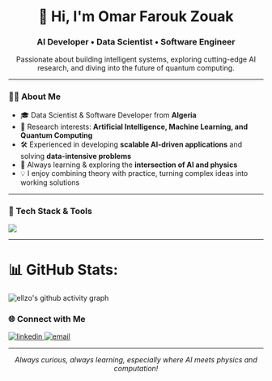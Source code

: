 <h1 align="center">👋 Hi, I'm Omar Farouk Zouak</h1>
<h3 align="center">AI Developer • Data Scientist • Software Engineer</h3>

<p align="center">
  Passionate about building intelligent systems, exploring cutting-edge AI research, and diving into the future of quantum computing.  
</p>

---

### 👨‍💻 About Me  
- 🎓 Data Scientist & Software Developer from **Algeria**  
- 🔬 Research interests: **Artificial Intelligence, Machine Learning, and Quantum Computing**  
- 🛠️ Experienced in developing **scalable AI-driven applications** and solving **data-intensive problems**  
- 📖 Always learning & exploring the **intersection of AI and physics**  
- 💡 I enjoy combining theory with practice, turning complex ideas into working solutions  

---

### 🔧 Tech Stack & Tools  
<p align="left">
  <img src="https://skillicons.dev/icons?i=python,pytorch,tensorflow,docker,java,cpp,linux,git,mysql,flutter,kotlin,dart,html,css,js" />
</p>

---

# 📊 GitHub Stats:
![ellzo's github activity graph](https://github-readme-activity-graph.vercel.app/graph?username=ellzo&theme=react-dark)

### 🌐 Connect with Me  
<p align="left">
  <a href="https://linkedin.com/in/omarfaroukzouak" target="_blank">
    <img src="https://skillicons.dev/icons?i=linkedin" alt="linkedin" />
  </a>
  <a href="mailto:omar.zouak@ensia.edu.dz">
    <img src="https://skillicons.dev/icons?i=gmail" alt="email" />
  </a>
</p>

---

<p align="center">
  <em>Always curious, always learning, especially where AI meets physics and computation!</em>
</p>
